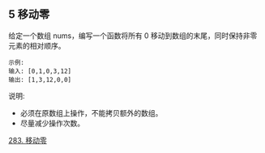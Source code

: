 ## 5 移动零

给定一个数组 nums，编写一个函数将所有 0 移动到数组的末尾，同时保持非零元素的相对顺序。

```
示例:
输入: [0,1,0,3,12]
输出: [1,3,12,0,0]
```

说明:
* 必须在原数组上操作，不能拷贝额外的数组。
* 尽量减少操作次数。



[283. 移动零](https://leetcode-cn.com/problems/move-zeroes/)

